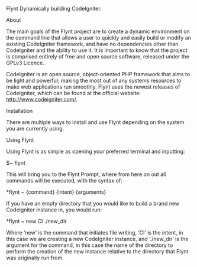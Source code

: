 Flynt
Dynamically building CodeIgniter.



About


The main goals of the Flynt project are to create a dynamic environment on the command line that allows a user to quickly and easily build or modify an existing CodeIgniter framework, and have no dependencies other than CodeIgniter and the ability to use it. It is important to know that the project is comprised entirely of free and open source software, released under the GPLv3 Licence.

CodeIgniter is an open source, object-oriented PHP framework that aims to be light and powerful; making the most out of any systems resources to make web applications run smoothly. Flynt uses the newest releases of CodeIgniter, which can be found at the official website: http://www.codeigniter.com/.


Installation


There are multiple ways to install and use Flynt depending on the system you are currently using. 



Using Flynt


Using Flynt is as simple as opening your preferred terminal and inputting:

 $~ flynt 

This will bring you to the Flynt Prompt, where from here on out all commands will be executed, with the syntax of:

 *flynt ~ {command} {intent} {arguments} 

If you have an empty directory that you would like to build a brand new CodeIgniter instance in, you would run:

 *flynt ~ new CI ./new_dir 

Where ‘new’ is the command that initiates file writing, ‘CI’ is the intent, in this case we are creating a new CodeIgniter instance, and ‘./new_dir’ is the argument for the command, in this case the name of the directory to perform the creation of the new instance relative to the directory that Flynt was originally run from.


